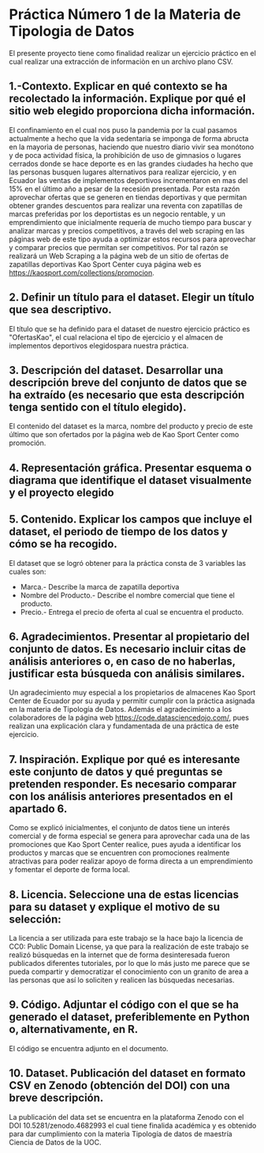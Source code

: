 # Práctica Número 1 de la Materia de Tipologia de Datos

El presente proyecto tiene como finalidad realizar un ejercicio práctico en el cual realizar una extracción de informaciòn en un archivo plano CSV.

## 1.-Contexto. Explicar en qué contexto se ha recolectado la información. Explique por qué el sitio web elegido proporciona dicha información.
El confinamiento en el cual nos puso la pandemia por la cual pasamos actualmente a hecho que la vida sedentaria se imponga de forma abructa en la mayorìa de personas, haciendo que nuestro diario vivir sea monótono y de poca actividad física, la prohibición de uso de gimnasios o lugares cerrados donde se hace deporte es en las grandes ciudades ha hecho que las personas busquen lugares alternativos para realizar ejercicio, y en Ecuador las ventas de implementos deportivos incrementaron en mas del 15% en el último año a pesar de la recesión presentada. 
Por esta razón aprovechar ofertas que se generen en tiendas deportivas y que permitan obtener grandes descuentos para realizar una reventa con zapatillas de marcas preferidas por los deportistas es un negocio rentable, y un emprendimiento que inicialmente requería de mucho tiempo para buscar y analizar marcas y precios competitivos, a través del web scraping en las páginas web de este tipo ayuda a optimizar estos recursos para aprovechar y comparar precios que permitan ser competitivos.
Por tal razón se realizará un Web Scraping a la página web de un sitio de ofertas de zapatillas deportivas Kao Sport Center cuya página web es https://kaosport.com/collections/promocion.

## 2. Definir un título para el dataset. Elegir un título que sea descriptivo.
El título que se ha definido para el dataset de nuestro ejercicio práctico es "OfertasKao", el cual relaciona el tipo de ejercicio y el almacen de implementos deportivos elegidospara nuestra práctica.

## 3. Descripción del dataset. Desarrollar una descripción breve del conjunto de datos que se ha extraído (es necesario que esta descripción tenga sentido con el título elegido).
El contenido del dataset es la marca, nombre del producto y precio de este último que son ofertados por la página web de Kao Sport Center como promoción.

## 4. Representación gráfica. Presentar esquema o diagrama que identifique el dataset visualmente y el proyecto elegido

## 5. Contenido. Explicar los campos que incluye el dataset, el periodo de tiempo de los datos y cómo se ha recogido.
El dataset que se logró obtener para la práctica consta de 3 variables las cuales son:
* Marca.- Describe la marca de zapatilla deportiva
* Nombre del Producto.- Describe el nombre comercial que tiene el producto.
* Precio.- Entrega el precio de oferta al cual se encuentra el producto.

## 6. Agradecimientos. Presentar al propietario del conjunto de datos. Es necesario incluir citas de análisis anteriores o, en caso de no haberlas, justificar esta búsqueda con análisis similares.
Un agradecimiento muy especial a los propietarios de almacenes Kao Sport Center de Ecuador por su ayuda y permitir cumplir con la práctica asignada en la materia de Tipología de Datos.
Además el agradecimiento a los colaboradores de la página web https://code.datasciencedojo.com/, pues realizan una explicación clara y fundamentada de una práctica de este ejercicio.

## 7. Inspiración. Explique por qué es interesante este conjunto de datos y qué preguntas se pretenden responder. Es necesario comparar con los análisis anteriores presentados en el apartado 6.
Como se explicó inicialmentes, el conjunto de datos tiene un interés comercial y de forma especial se genera para aprovechar cada una de las promociones que Kao Sport Center realice, pues ayuda a identificar los productos y marcas que se encuentren con promociones realmente atractivas para poder realizar apoyo de forma directa a un emprendimiento y fomentar el deporte de forma local.

## 8. Licencia. Seleccione una de estas licencias para su dataset y explique el motivo de su selección:
La  licencia a ser utilizada para este trabajo se la hace bajo la licencia de CC0: Public Domain License, ya que para la realización de este trabajo se realizó búsquedas en la internet que de forma desinteresada fueron publicados diferentes tutoriales, por lo que lo más justo me parece que se pueda compartir y democratizar el conocimiento con un granito de area a las personas que así lo soliciten y realicen las búsquedas necesarias.

## 9. Código. Adjuntar el código con el que se ha generado el dataset, preferiblemente en Python o, alternativamente, en R.
El código se encuentra adjunto en el documento.

## 10. Dataset. Publicación del dataset en formato CSV en Zenodo (obtención del DOI) con una breve descripción.
La publicación del data set se encuentra en la plataforma Zenodo con el DOI 10.5281/zenodo.4682993 el cual tiene finalida académica y es obtenido para dar cumplimiento con la materìa Tipología de datos de maestría Ciencia de Datos de la UOC.
